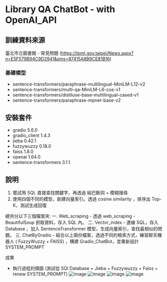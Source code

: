 #  Library QA ChatBot - with OpenAI_API

## 訓練資料來源
臺北市立圖書館 - 常見問題 (https://tpml.gov.taipei/News.aspx?n=E5F579B94C9D2941&sms=87415A8B9CE81B16)

### 基礎模型
- sentence-transformers/paraphrase-multilingual-MiniLM-L12-v2
- sentence-transformers/multi-qa-MiniLM-L6-cos-v1
- sentence-transformers/distiluse-base-multilingual-cased-v1
- sentence-transformers/paraphrase-mpnet-base-v2

## 安裝套件
* gradio 5.6.0
* gradio_client 1.4.3
* jieba 0.42.1
* fuzzywuzzy 0.18.0
* faiss 1.8.0
* openai 1.64.0
* sentence-transformers 3.1.1

## 說明
1. 嘗試用 SQL 直接查找關鍵字，再透過 結巴斷詞 + 模糊搜尋
2. 使用四個不同的模型，創建向量索引。透過 cosine similarity ，排序出 Top-K，測試生成回復
   
總共分以下三個檔案夾:
一. Web_scraping - 透過 web_scraping - BeautifulSoup 抓取資料，存入 SQL 內。
二. Vector_index - 連線 SQL，存入 Database ，加入 SentenceTransformer 模型，生成向量索引，查找最相似的問題。
三. ChatByGradio - 結合以上兩份檔案，透過不同的檢索方式，練習聊天機器人 ( FuzzyWuzzy + FAISS) ，構建 Gradio_ChatBot，並重新設計 SYSTEM_PROMPT

成果
- 執行過程的擷圖 (測試從 SQl Database + Jieba + Fuzzywuzzy + Faiss + renew SYSTEM_PROMPT) 
  ![image](https://github.com/user-attachments/assets/42a2ef09-f580-4c8a-8acf-57ce0ead1a3b)
  ![image](https://github.com/user-attachments/assets/6a86cff5-466a-4e8f-aea5-b6f05802b7ae)
  ![image](https://github.com/user-attachments/assets/87a7009d-4f03-459c-8748-809b89ceb445)
  ![image](https://github.com/user-attachments/assets/73767b56-fc45-4765-afc4-b053648ab0a5)



